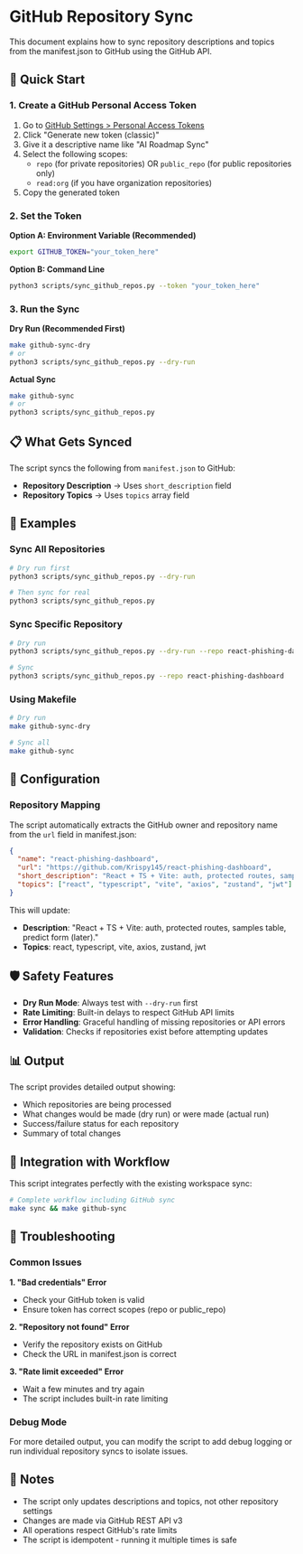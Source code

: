 # GitHub Repository Sync

This document explains how to sync repository descriptions and topics from the manifest.json to GitHub using the GitHub API.

## 🚀 Quick Start

### 1. Create a GitHub Personal Access Token

1. Go to [GitHub Settings > Personal Access Tokens](https://github.com/settings/tokens)
2. Click "Generate new token (classic)"
3. Give it a descriptive name like "AI Roadmap Sync"
4. Select the following scopes:
   - `repo` (for private repositories) OR `public_repo` (for public repositories only)
   - `read:org` (if you have organization repositories)
5. Copy the generated token

### 2. Set the Token

**Option A: Environment Variable (Recommended)**

```bash
export GITHUB_TOKEN="your_token_here"
```

**Option B: Command Line**

```bash
python3 scripts/sync_github_repos.py --token "your_token_here"
```

### 3. Run the Sync

**Dry Run (Recommended First)**

```bash
make github-sync-dry
# or
python3 scripts/sync_github_repos.py --dry-run
```

**Actual Sync**

```bash
make github-sync
# or
python3 scripts/sync_github_repos.py
```

## 📋 What Gets Synced

The script syncs the following from `manifest.json` to GitHub:

- **Repository Description** → Uses `short_description` field
- **Repository Topics** → Uses `topics` array field

## 🎯 Examples

### Sync All Repositories

```bash
# Dry run first
python3 scripts/sync_github_repos.py --dry-run

# Then sync for real
python3 scripts/sync_github_repos.py
```

### Sync Specific Repository

```bash
# Dry run
python3 scripts/sync_github_repos.py --dry-run --repo react-phishing-dashboard

# Sync
python3 scripts/sync_github_repos.py --repo react-phishing-dashboard
```

### Using Makefile

```bash
# Dry run
make github-sync-dry

# Sync all
make github-sync
```

## 🔧 Configuration

### Repository Mapping

The script automatically extracts the GitHub owner and repository name from the `url` field in manifest.json:

```json
{
  "name": "react-phishing-dashboard",
  "url": "https://github.com/Krispy145/react-phishing-dashboard",
  "short_description": "React + TS + Vite: auth, protected routes, samples table, predict form (later).",
  "topics": ["react", "typescript", "vite", "axios", "zustand", "jwt"]
}
```

This will update:

- **Description**: "React + TS + Vite: auth, protected routes, samples table, predict form (later)."
- **Topics**: react, typescript, vite, axios, zustand, jwt

## 🛡️ Safety Features

- **Dry Run Mode**: Always test with `--dry-run` first
- **Rate Limiting**: Built-in delays to respect GitHub API limits
- **Error Handling**: Graceful handling of missing repositories or API errors
- **Validation**: Checks if repositories exist before attempting updates

## 📊 Output

The script provides detailed output showing:

- Which repositories are being processed
- What changes would be made (dry run) or were made (actual run)
- Success/failure status for each repository
- Summary of total changes

## 🔄 Integration with Workflow

This script integrates perfectly with the existing workspace sync:

```bash
# Complete workflow including GitHub sync
make sync && make github-sync
```

## 🚨 Troubleshooting

### Common Issues

**1. "Bad credentials" Error**

- Check your GitHub token is valid
- Ensure token has correct scopes (repo or public_repo)

**2. "Repository not found" Error**

- Verify the repository exists on GitHub
- Check the URL in manifest.json is correct

**3. "Rate limit exceeded" Error**

- Wait a few minutes and try again
- The script includes built-in rate limiting

### Debug Mode

For more detailed output, you can modify the script to add debug logging or run individual repository syncs to isolate issues.

## 📝 Notes

- The script only updates descriptions and topics, not other repository settings
- Changes are made via GitHub REST API v3
- All operations respect GitHub's rate limits
- The script is idempotent - running it multiple times is safe
